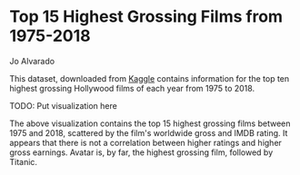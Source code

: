 # Top 15 Highest Grossing Films from 1975-2018
Jo Alvarado

This dataset, downloaded from [Kaggle](https://www.kaggle.com/bidyutchanda/top-10-highest-grossing-films-19752018) contains information for the top ten highest grossing Hollywood films of each year from 1975 to 2018.

TODO: Put visualization here

The above visualization contains the top 15 highest grossing films between 1975 and 2018, scattered by the film's worldwide gross and IMDB rating. It appears that there is not a correlation between higher ratings and higher gross earnings. Avatar is, by far, the highest grossing film, followed by Titanic.

